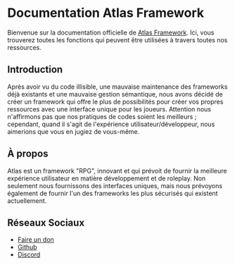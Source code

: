 # **Documentation Atlas Framework**

Bienvenue sur la documentation officielle de [Atlas Framework](https://github.com/AtlasFw). Ici, vous trouverez toutes les fonctions qui peuvent être utilisées à travers toutes nos ressources.

## Introduction

Après avoir vu du code illisible, une mauvaise maintenance des frameworks déjà existants et une mauvaise gestion sémantique, nous avons décidé de créer un framework qui offre le plus de possibilités pour créer vos propres ressources avec une interface unique pour les joueurs. Attention nous n'affirmons pas que nos pratiques de codes soient les meilleurs ; cependant, quand il s'agit de l'expérience utilisateur/développeur, nous aimerions que vous en jugiez de vous-même.

## À propos

Atlas est un framework "RPG", innovant et qui prévoit de fournir la meilleure expérience utilisateur en matière développement et de roleplay. Non seulement nous fournissons des interfaces uniques, mais nous prévoyons également de fournir l'un des frameworks les plus sécurisés qui existent actuellement.

## Réseaux Sociaux
- [Faire un don](https://ko-fi.com/atlasframework)
- [Github](https://github.com/AtlasFw)
- [Discord](https://discord.gg/ffz84zfaXF)

